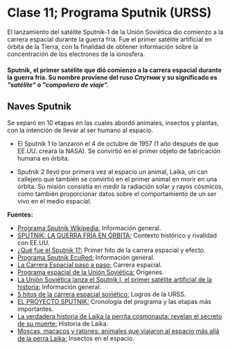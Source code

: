 # Clase 11; Programa Sputnik (URSS)

El lanzamiento del satélite Sputnik-1 de la Unión Soviética dio comienzo a la carrera espacial durante la guerra fría. Fue el primer satélite artificial en órbita de la Tierra, con la finalidad de obtener información sobre la concentración de los electrones de la ionosfera.

####  Sputnik, el primer satélite que dió comienzo a la carrera espacial durante la guerra fría. Su nombre proviene del ruso *Спутник* y su significado es *"satélite"* o *"compañero de viaje".*

## Naves Sputnik
Se separó en 10 etapas en las cuales abordó animales, insectos y plantas, con la intención de llevar al ser humano al espacio.

- El Sputnik 1 lo lanzaron el 4 de octubre de 1957 (1 año después de que EE.UU. creara la NASA). Se convirtió en el primer objeto de fabricación humana en órbita.

- Sputnik 2 llevó por primera vez al espacio un animal, Laika, un can callejero que también se convirtió en el primer animal en morir en una órbita. Su misión consistía en medir la radiación solar y rayos cósmicos, como también proporcionar datos sobre el comportamiento de un ser vivo en el medio espacial.




**Fuentes:**
- [Programa Sputnik Wikipedia:](https://es.wikipedia.org/wiki/Programa_Sputnik) Información general.
- [SPUTNIK: LA GUERRA FRÍA EN ÓRBITA:](https://www.raco.cat/index.php/Quark/article/download/144324/196093) Contexto histórico y rivalidad con EE.UU.
- [¿Qué fue el Sputnik 1?:](https://elordenmundial.com/hoy-en-la-historia/4-octubre/que-fue-sputnik-1/) Primer hito de la carrera espacial y efecto.
- [Programa Sputnik EcuRed:](https://www.ecured.cu/Programa_Sputnik) Información general.
- [La Carrera Espacial paso a paso:](https://www.nationalgeographic.com.es/llegada-del-hombre-a-la-luna/carrera-espacial-paso-a-paso_14369) Carrera espacial.
- [Programa espacial de la Unión Soviética:](https://www.wikiwand.com/es/Programa_espacial_de_la_Uni%C3%B3n_Sovi%C3%A9tica) Orígenes.
- [La Unión Soviética lanza el Sputnik I, el primer satélite artificial de la historia:](https://latam.historyplay.tv/hoy-en-la-historia/la-union-sovietica-lanza-el-sputnik-i-el-primer-satelite-artificial-de-la) Información general.
- [5 hitos de la carrera espacial soviético:](https://www.bbvaopenmind.com/ciencia/fisica/5-hitos-de-la-carrera-espacial-sovietica/) Logros de la URSS.
- [EL PROYECTO SPUTNIK:](http://altorres.synology.me/cosmos/conquista_luna/sputnik/sputnik.htm) Cronología del programa y las etapas más importantes.
- [La verdadera historia de Laika la perrita cosmonauta: revelan el secreto de su muerte:](https://www.gtd.es/es/blog/la-verdadera-historia-de-laika-la-perrita-cosmonauta-revelan-el-secreto-de-su-muerte) Historia de Laika.
- [Moscas, macacos y ratones: animales que viajaron al espacio más allá de la perra Laika:](https://maldita.es/malditaciencia/20220303/animales-viajaron-espacio-laika/) Insectos en el espacio.


